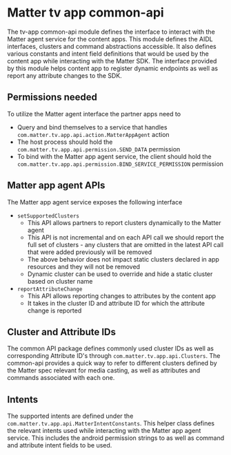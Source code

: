 # Matter tv app common-api

The tv-app common-api module defines the interface to interact with the Matter
agent service for the content apps. This module defines the AIDL interfaces,
clusters and command abstractions accessible. It also defines various constants
and intent field definitions that would be used by the content app while
interacting with the Matter SDK. The interface provided by this module helps
content app to register dynamic endpoints as well as report any attribute
changes to the SDK.

## Permissions needed

To utilize the Matter agent interface the partner apps need to

-   Query and bind themselves to a service that handles
    `com.matter.tv.app.api.action.MatterAppAgent` action
-   The host process should hold the
    `com.matter.tv.app.api.permission.SEND_DATA` permission
-   To bind with the Matter app agent service, the client should hold the
    `com.matter.tv.app.api.permission.BIND_SERVICE_PERMISSION` permission

## Matter app agent APIs

The Matter app agent service exposes the following interface

-   `setSupportedClusters`
    -   This API allows partners to report clusters dynamically to the Matter
        agent
    -   This API is not incremental and on each API call we should report the
        full set of clusters - any clusters that are omitted in the latest API
        call that were added previously will be removed
    -   The above behavior does not impact static clusters declared in app
        resources and they will not be removed
    -   Dynamic cluster can be used to override and hide a static cluster based
        on cluster name
-   `reportAttributeChange`
    -   This API allows reporting changes to attributes by the content app
    -   It takes in the cluster ID and attribute ID for which the attribute
        change is reported

## Cluster and Attribute IDs

The common API package defines commonly used cluster IDs as well as
corresponding Attribute ID's through `com.matter.tv.app.api.Clusters`. The
common-api provides a quick way to refer to different clusters defined by the
Matter spec relevant for media casting, as well as attributes and commands
associated with each one.

## Intents

The supported intents are defined under the
`com.matter.tv.app.api.MatterIntentConstants`. This helper class defines the
relevant intents used while interacting with the Matter app agent service. This
includes the android permission strings to as well as command and attribute
intent fields to be used.
